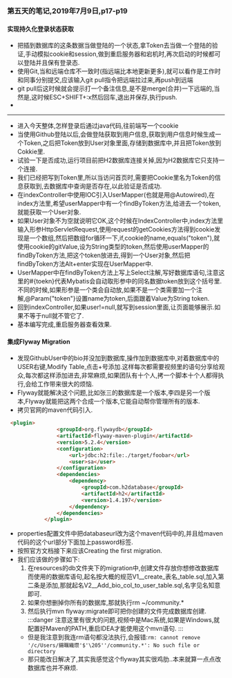 ### 第五天的笔记,2019年7月9日,p17-p19

#### 实现持久化登录状态获取
- 把插到数据库的这条数据当做登陆的一个状态,拿Token去当做一个登陆的验证,手动模拟cookie和session,做到重启服务器和宕机时,再次启动的时候都可以登陆并且保有登录态.
- 使用Git,当和远端仓库不一致时(指远端比本地更新更多),就可以看作是工作时和同事分别提交,应该输入git pull指令把远端拉过来,再push到远端
- git pull后这时候就会提示打一个备注信息,是不是merge(合并)一下远端的,当然是,这时候ESC+SHIFT+:x然后回车,退出并保存,执行push.
- 
---
- 进入今天整体,怎样登录后通过java代码,往前端写一个cookie
- 当使用Github登陆以后,会做登陆获取到用户信息,获取到用户信息时候生成一个Token,之后把Token放到User对象里面,存储到数据库中,并且把Token放到Cokkie里.
- 试验一下是否成功,运行项目前把H2数据库连接关掉,因为H2数据库它只支持一个连接.
- 我们已经把写到Token里,所以当访问首页时,需要把Cookie里名为Token的信息获取到,去数据库中查询是否存在,以此验证是否成功.
- 在indexController中使用IOC引入UserMapper(也就是用@Autowired),在index方法里,希望userMapper中有一个findByToken方法,给进去一个token,就能获取一个User对象.
- 如果User对象不为空就说明它OK,这个时候在IndexController中,index方法里输入形参HttpServletRequest,使用request的getCookies方法得到cookie发现是一个数组,然后把数组for循环一下,if,cookie的name,equals("token"),就使用cookie的gitValue,设为String类型的token,然后使用userMapper的findByToken方法,把这个token放进去,得到一个User对象,然后把findByToken方法Alt+enter实现在UserMapper中.
- UserMapper中在findByToken方法上写上Select注解,写好数据库语句,注意这里的#{toekn}代表Mybatis会自动取形参中的同名数据token放到这个括号里.不同的时候,如果形参是一个类会自动放,如果不是一个类需要加一个注解,@Param{"token"}设置name为token,后面跟着Value为String token.
- 回到indexController,如果user!=null,就写到session里面,让页面能够展示.如果不等于null就不管它了.
- 基本编写完成,重启服务器查看效果.

#### 集成Flyway Migration
- 发现GithubUser中的bio并没加到数据库,操作加到数据库中,对着数据库中的USER右键,Modify Table,点击+号添加.这样每次都需要视频里的语句分享给观众,每次都这样添加进去,非常麻烦,如果团队有十个人,拷一个脚本十个人都得执行,会给工作带来很大的烦恼.
- Flyway就能解决这个问题,比如张三的数据库是一个版本,李四是另一个版本,Flyway就能把这两个合成一个版本,它能自动帮你管理所有的版本.
- 拷贝官网的maven代码引入.
```html
 <plugin>
                <groupId>org.flywaydb</groupId>
                <artifactId>flyway-maven-plugin</artifactId>
                <version>5.2.4</version>
                <configuration>
                    <url>jdbc:h2:file:./target/foobar</url>
                    <user>sa</user>
                </configuration>
                <dependencies>
                    <dependency>
                        <groupId>com.h2database</groupId>
                        <artifactId>h2</artifactId>
                        <version>1.4.197</version>
                    </dependency>
                </dependencies>
            </plugin>
```
- properties配置文件中把databaseurl改为这个maven代码中的,并且给maven代码的这个url部分下面加上password标签.
- 按照官方文档接下来应该Creating the first migration.
- 我们应该做的步骤如下:
	1. 在resources的db文件夹下的migration中,创建文件存放你想修改数据库而使用的数据库语句,起名按大概的规范V1__create_表名_table.sql,加入第二条是添加,那就起名V2__Add_bio_col_to_user_table.sql,名字见名知意即可.
	2. 如果你想删掉你所有的数据库,那就执行rm ~/community.*
	3. 然后执行mvn flyway:migrate即可把你创建的文件完成数据库创建.
	:::danger
		注意这里有很大的问题,视频中是Mac系统,如果是Windows,就配置好Maven的PATH,重启IDEA才能使用这个mvn语句.
	:::
	- 但是我注意到我连rm语句都没法执行,会报错:`rm: cannot remove '/c/Users/鍚曞織瓒'$'\205''/community.*': No such file or directory`
	- 那只能改日解决了,其实我感觉这个flyway其实很鸡肋..本来就算一点点改数据库也并不麻烦.